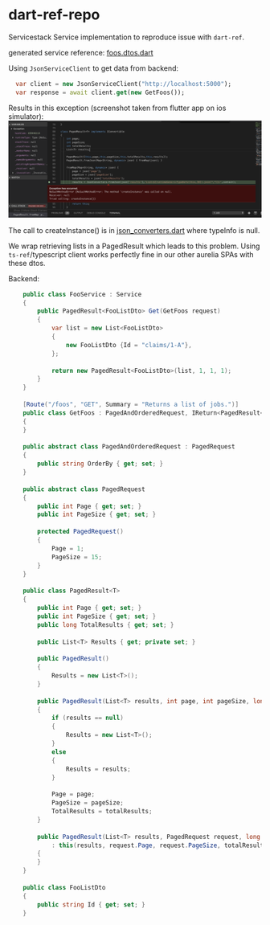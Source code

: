 # dart-ref-repo
Servicestack Service implementation to reproduce issue with `dart-ref`.

generated service reference: [foos.dtos.dart](foos.dtos.dart)


Using `JsonServiceClient` to get data from backend:

```dart
  var client = new JsonServiceClient("http://localhost:5000");
  var response = await client.get(new GetFoos());
```

Results in this exception (screenshot taken from flutter app on ios simulator):
![exception](exception.png)

The call to createInstance() is in [json_converters.dart](https://github.com/ServiceStack/servicestack-dart/blob/master/lib/json_converters.dart#L257) where typeInfo is null.

We wrap retrieving lists in a PagedResult which leads to this problem. Using `ts-ref`/typescript client works perfectly fine in our other aurelia SPAs with these dtos.

Backend:
```csharp
    public class FooService : Service
    {
        public PagedResult<FooListDto> Get(GetFoos request)
        {
            var list = new List<FooListDto>
            {
                new FooListDto {Id = "claims/1-A"},
            };

            return new PagedResult<FooListDto>(list, 1, 1, 1);
        }
    }
    
    [Route("/foos", "GET", Summary = "Returns a list of jobs.")]
    public class GetFoos : PagedAndOrderedRequest, IReturn<PagedResult<FooListDto>>
    {
    }

    public abstract class PagedAndOrderedRequest : PagedRequest
    {
        public string OrderBy { get; set; }
    }

    public abstract class PagedRequest
    {
        public int Page { get; set; }
        public int PageSize { get; set; }

        protected PagedRequest()
        {
            Page = 1;
            PageSize = 15;
        }
    }

    public class PagedResult<T>
    {
        public int Page { get; set; }
        public int PageSize { get; set; }
        public long TotalResults { get; set; }

        public List<T> Results { get; private set; }

        public PagedResult()
        {
            Results = new List<T>();
        }

        public PagedResult(List<T> results, int page, int pageSize, long totalResults)
        {
            if (results == null)
            {
                Results = new List<T>();
            }
            else
            {
                Results = results;
            }

            Page = page;
            PageSize = pageSize;
            TotalResults = totalResults;
        }

        public PagedResult(List<T> results, PagedRequest request, long totalResults)
            : this(results, request.Page, request.PageSize, totalResults)
        {
        }
    }
    
    public class FooListDto
    {
        public string Id { get; set; }
    }
    
